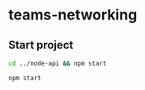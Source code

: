 # teams-networking

<!--to add more details on what this project is about
cd .. - change directory
cd node-api/ - move to this directory-->

## Start project

```sh
cd ../node-api && npm start
```

```sh
npm start
```
